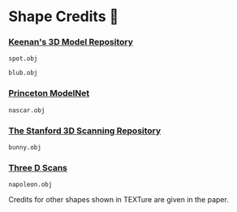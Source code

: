 # Shape Credits :cow2:

### [Keenan's 3D Model Repository](https://www.cs.cmu.edu/~kmcrane/Projects/ModelRepository/)

`spot.obj`

`blub.obj`

### [Princeton ModelNet](https://modelnet.cs.princeton.edu/)

`nascar.obj`

### [The Stanford 3D Scanning Repository](https://graphics.stanford.edu/data/3Dscanrep/)

`bunny.obj`

### [Three D Scans](https://threedscans.com/)

`napoleon.obj`


Credits for other shapes shown in TEXTure are given in the paper.